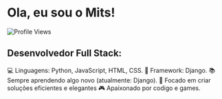 # Ola, eu sou o Mits!

![Profile Views](https://komarev.com/ghpvc/?username=seu-usuario&color=green)

## Desenvolvedor Full Stack:
💻 Linguagens: Python, JavaScript, HTML, CSS.
🔧 Framework: Django.
📚 Sempre aprendendo algo novo (atualmente: Django).
🎯 Focado em criar soluções eficientes e elegantes
🎮 Apaixonado por codigo e games.  
